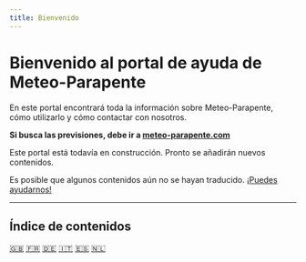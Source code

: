 ```yaml
---
title: Bienvenido
---
```


# Bienvenido al portal de ayuda de Meteo-Parapente

En este portal encontrará toda la información sobre Meteo-Parapente, cómo utilizarlo y cómo contactar con nosotros.

**Si busca las previsiones, debe ir a <a href="https://meteo-parapente.com" target="_blank">meteo-parapente.com</a>**

Este portal está todavía en construcción. Pronto se añadirán nuevos contenidos.

Es posible que algunos contenidos aún no se hayan traducido. [¡Puedes ayudarnos!](translations.md)

---        

## Índice de contenidos

[🇬🇧](/) [🇫🇷](/fr/) [🇩🇪](/de/) [🇮🇹](/it/) [🇪🇸](/es/) [🇳🇱](/nl/)

<!--[NAV]-->